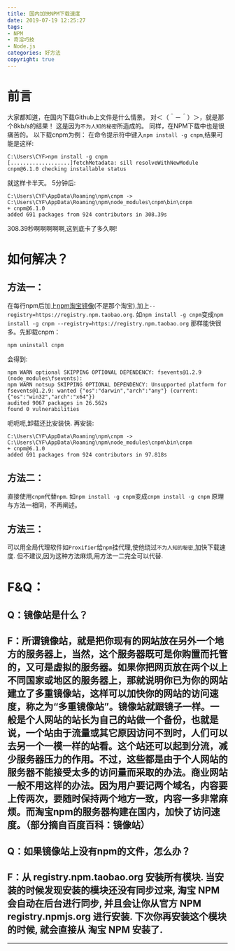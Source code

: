 ```yaml
---
title: 国内加快NPM下载速度
date: 2019-07-19 12:25:27
tags:
- NPM
- 奇淫巧技
- Node.js
categories: 好方法
copyright: true
---
```

# 前言
大家都知道，在国内下载Github上文件是什么情景。
对＜（＾－＾）＞，就是那个8kb/s的结果！
这是因为`不为人知的秘密`所造成的。
同样，在NPM下载中也是很痛苦的。
以下载cnpm为例：
在命令提示符中键入`npm install -g cnpm`,结果可能是这样:
```
C:\Users\CYF>npm install -g cnpm
[...................]fetchMetadata: sill resolveWithNewModule cnpm@6.1.0 checking installable status
```

就这样卡半天。
5分钟后:

```
C:\Users\CYF\AppData\Roaming\npm\cnpm -> C:\Users\CYF\AppData\Roaming\npm\node_modules\cnpm\bin\cnpm
+ cnpm@6.1.0
added 691 packages from 924 contributors in 308.39s
```
308.39秒啊啊啊啊啊,这到底卡了多久啊!
# 如何解决？
## 方法一：
在每行npm后加上[npm淘宝镜像](registry.npm.taobao.org)(不是那个淘宝),加上`--registry=https://registry.npm.taobao.org`.
如`npm install -g cnpm`变成`npm install -g cnpm --registry=https://registry.npm.taobao.org`
那样能快很多。先卸载cnpm：
```
npm uninstall cnpm
```
会得到:
```
npm WARN optional SKIPPING OPTIONAL DEPENDENCY: fsevents@1.2.9 (node_modules\fsevents):
npm WARN notsup SKIPPING OPTIONAL DEPENDENCY: Unsupported platform for fsevents@1.2.9: wanted {"os":"darwin","arch":"any"} (current: {"os":"win32","arch":"x64"})
audited 9067 packages in 26.562s
found 0 vulnerabilities
```
呃呃呃,卸载还比安装快.
再安装:
```
C:\Users\CYF\AppData\Roaming\npm\cnpm -> C:\Users\CYF\AppData\Roaming\npm\node_modules\cnpm\bin\cnpm
+ cnpm@6.1.0
added 691 packages from 924 contributors in 97.818s
```
## 方法二：
直接使用`cnpm`代替`npm`.
如`npm install -g cnpm`变成`cnpm install -g cnpm`
原理与方法一相同，不再阐述。

## 方法三：
可以用全局代理软件如`Proxifier`给`npm`挂代理,使他绕过`不为人知的秘密`,加快下载速度.
但不建议,因为这种方法麻烦,用方法一二完全可以代替.

# F&Q：
## Q：镜像站是什么？
## F：所谓镜像站，就是把你现有的网站放在另外一个地方的服务器上，当然，这个服务器既可是你购置而托管的，又可是虚拟的服务器。如果你把网页放在两个以上不同国家或地区的服务器上，那就说明你已为你的网站建立了多重镜像站，这样可以加快你的网站的访问速度，称之为“多重镜像站”。镜像站就跟镜子一样。一般是个人网站的站长为自己的站做一个备份，也就是说，一个站由于流量或其它原因访问不到时，人们可以去另一个一模一样的站看。这个站还可以起到分流，减少服务器压力的作用。不过，这些都是由于个人网站的服务器不能接受太多的访问量而采取的办法。商业网站一般不用这样的办法。因为用户要记两个域名，内容要上传两次，要随时保持两个地方一致，内容一多非常麻烦。而淘宝npm的服务器构建在国内，加快了访问速度。（部分摘自百度百科：镜像站）

## Q：如果镜像站上没有npm的文件，怎么办？
## F：从 registry.npm.taobao.org 安装所有模块. 当安装的时候发现安装的模块还没有同步过来, 淘宝 NPM 会自动在后台进行同步, 并且会让你从官方 NPM registry.npmjs.org 进行安装. 下次你再安装这个模块的时候, 就会直接从 淘宝 NPM 安装了.

- - -

